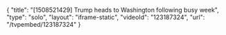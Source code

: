 {
    "title": "[1508521429] Trump heads to Washington following busy week",
    "type": "solo",
    "layout": "iframe-static",
    "videoId": "123187324",
    "url": "\/tvpembed\/123187324"
}